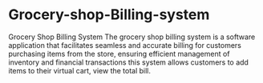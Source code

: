 # Grocery-shop-Billing-system
Grocery Shop Billing System 
The grocery shop billing system is a software application that facilitates seamless and accurate billing for customers purchasing items from the store, ensuring efficient management of inventory and financial transactions this system allows customers to add items to their virtual cart, view the total bill.
